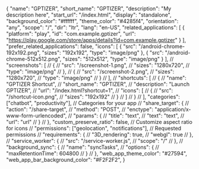 {
  "name": "GPTIZER",
  "short_name": "GPTIZER",
  "description": "My description here",
  "start_url": "/index.html",
  "display": "standalone",
  "background_color": "#ffffff",
  "theme_color": "#4285f4",
  "orientation": "any",
  "scope": "/",
  "dir": "ltr",
  "lang": "en-US",
  "related_applications": [
    {
      "platform": "play",
      "id": "com.example.gptizer",
      "url": "https://play.google.com/store/apps/details?id=com.example.gptizer"
    }
  ],
  "prefer_related_applications": false,
  "icons": [
    {
      "src": "/android-chrome-192x192.png",
      "sizes": "192x192",
      "type": "image/png"
    },
    {
      "src": "/android-chrome-512x512.png",
      "sizes": "512x512",
      "type": "image/png"
    }
  ],
//   "screenshots": [
//     {
//       "src": "/screenshot-1.png",
//       "sizes": "1280x720",
//       "type": "image/png"
//     },
//     {
//       "src": "/screenshot-2.png",
//       "sizes": "1280x720",
//       "type": "image/png"
//     }
//   ],
//   "shortcuts": [
//     {
//       "name": "GPTIZER Shortcut",
//       "short_name": "GPTIZER",
//       "description": "Launch GPTIZER",
//       "url": "/index.html?shortcut=1",
//       "icons": [
//         {
//           "src": "/shortcut-icon.png",
//           "sizes": "192x192"
//         }
//       ]
//     }
//   ],
  "categories": ["chatbot", "productivity"], // Categories for your app
//   "share_target": {
//     "action": "/share-target",
//     "method": "POST",
//     "enctype": "application/x-www-form-urlencoded",
//     "params": {
//       "title": "text",
//       "text": "text",
//       "url": "url"
//     }
//   },
  "custom_preserve_ratio": false, // Customize aspect ratio for icons
//   "permissions": ["geolocation", "notifications"], // Requested permissions
//   "requirements": {
//     "3D_rendering": true,
//     "webgl": true
//   },
//   "service_worker": {
//     "src": "/service-worker.js",
//     "scope": "/"
//   },
  // "background_sync": {
  //   "name": "syncTasks",
  //   "options": {
  //     "maxRetentionTime": 604800
  //   }
  // },
  "web_app_theme_color": "#27594",
  "web_app_bar_background_color": "#F2F2F2",
}
